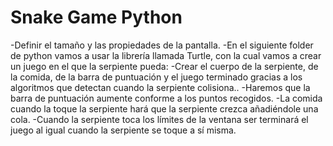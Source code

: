 # Snake Game Python
-Definir el tamaño y las propiedades de la pantalla.
-En el siguiente folder de python vamos a usar la librería llamada Turtle, con la cual vamos a crear un juego en el que la serpiente pueda: 
-Crear el cuerpo de la serpiente, de la comida, de la barra de puntuación y el juego terminado gracias a los algoritmos que detectan cuando la serpiente colisiona..
-Haremos que la barra de puntuación aumente conforme a los puntos recogidos.
-La comida cuando la toque la serpiente hará que la serpiente crezca añadiéndole una cola.
-Cuando la serpiente toca los límites de la ventana ser terminará el juego al igual cuando la serpiente se toque a sí misma.


